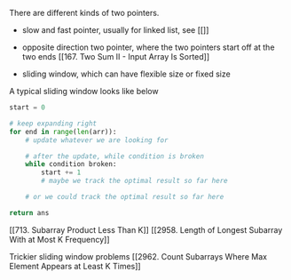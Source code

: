 There are different kinds of two pointers.
* slow and fast pointer, usually for linked list, see [[]]



* opposite direction two pointer, where the two pointers start off at the two ends
[[167. Two Sum II - Input Array Is Sorted]]



* sliding window, which can have flexible size or fixed size

A typical sliding window looks like below

```python
start = 0

# keep expanding right
for end in range(len(arr)):
	# update whatever we are looking for

	# after the update, while condition is broken
	while condition broken:
		start += 1
		# maybe we track the optimal result so far here

	# or we could track the optimal result so far here

return ans
```


[[713. Subarray Product Less Than K]]
[[2958. Length of Longest Subarray With at Most K Frequency]]

Trickier sliding window problems
[[2962. Count Subarrays Where Max Element Appears at Least K Times]]

